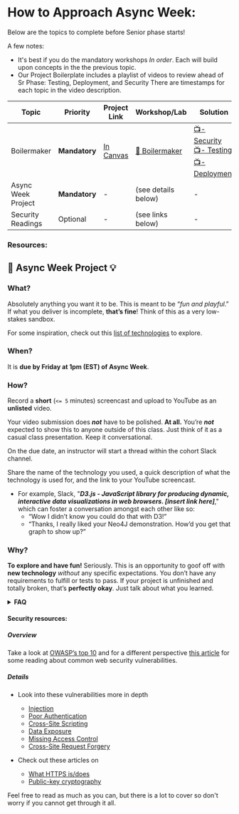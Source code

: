 # How to Approach Async Week:

Below are the topics to complete before Senior phase starts!

A few notes:

- It's best if you do the mandatory workshops _In order_. Each will build upon concepts
in the the previous topic.
- Our Project Boilerplate includes a playlist of videos to review ahead of Sr Phase: Testing, Deployment, and Security There are timestamps for each topic in the video description.

| Topic       | Priority   | Project Link        | Workshop/Lab        | Solution     | Review      |
| ----------- | ---------- | -------------- | ------------------- | ------------ | ----------- |
| Boilermaker | **Mandatory** | [In Canvas](https://fullstack.instructure.com/courses/448/pages/boilermaker?module_item_id=127751) | [👾 Boilermaker][solution_boilermaker] | [📺- Security][security-playlist] [📺- Testing][Intro to testing playlist] [📺- Deployment][heroku-video] |
| Async Week Project | **Mandatory** | - | (see details below) | - | - |
| Security Readings | Optional | - | (see links below) | - | - |

### Resources: 
[hooks-lecture]: https://youtu.be/e18Kuwn0GR0
[hooks-docs]: https://reactjs.org/docs/hooks-overview.html
[react-cp]: https://github.com/FullstackAcademy/checkpoint-react-v2
[workshop_boilermaker]: https://learn.fullstackacademy.com/workshop/589f3d5b12f93c00045c27fd/landing
[solution_boilermaker]: https://github.com/FullstackAcademy/fs-app-template
[boilermaker_review]: https://www.youtube.com/playlist?list=PLx0iOsdUOUmn7D5XL4mRUftn8hvAJGs8H
[workshop_deployment]: https://learn.fullstackacademy.com/workshop/5bad3ec1ecb5e7000452b2d6/landing
[Intro to testing playlist]: https://www.youtube.com/playlist?list=PL_yPiP-ZZLhIA7zPzYMTSQOnmQevX2Ivt
[security-playlist]: https://www.youtube.com/playlist?list=PL_yPiP-ZZLhJfnvYtJGkzJObGHKdINpQF
[heroku-video]: https://www.youtube.com/watch?v=Iz23rO7LvbE

## 🔎 **Async Week Project** 💡

### **What?**
Absolutely anything you want it to be. This is meant to be “_fun and playful_.” If what you deliver is incomplete, **that’s fine**! Think of this as a very low-stakes sandbox.

For some inspiration, check out this [list of technologies](https://docs.google.com/spreadsheets/d/1aApC_9G1tG1q3LfCfliUPHrK7NF2d3K9_Wu4mPT9BpY/edit?usp=sharing) to explore.

### **When?**
It is **due by Friday at 1pm (EST) of Async Week**.

### **How?**
Record a **short** (`<= 5` minutes) screencast and upload to YouTube as an **unlisted** video.

Your video submission does ***not*** have to be polished. **At all.** You’re ***not*** expected to show this to anyone outside of this class. Just think of it as a casual class presentation. Keep it conversational.

On the due date, an instructor will start a thread within the cohort Slack channel.

Share the name of the technology you used, a quick description of what the technology is used for, and the link to your YouTube screencast.
- For example, Slack, "***D3.js - JavaScript library for producing dynamic, interactive data visualizations in web browsers. [insert link here]***," which can foster a conversation amongst each other like so:
  - “Wow I didn’t know you could do that with D3!”
  - “Thanks, I really liked your Neo4J demonstration. How’d you get that graph to show up?”

### **Why?**
**To explore and have fun!** Seriously. This is an opportunity to goof off with **new technology** _without_ any specific expectations. You don’t have any requirements to fulfill or tests to pass. If your project is unfinished and totally broken, that’s **perfectly okay**. Just talk about what you learned.

**<details><summary>FAQ</summary>**

- ***Will the help desk be open?***
  - No, during Async Week the help desk is _not_ open.
- ***What if nothing works?!***
  - It's OK! No stress. In your video, just share things like _why you picked the technology_, _what challenges arose_, _what you learned from the experience_, etc.
- ***Can I reach out to anyone if I have a general question?***
  - Absolutely! Throw your question in the **cohort Slack channel** and the instructor(s) will respond when they can!

</details>

#### Security resources:

##### Overview

Take a look at [OWASP’s top 10][owasp-top] and for a different perspective
[this article][common-vulnerabilities] for some reading about common web
security vulnerabilities.

[owasp-top]: https://www.owasp.org/index.php/Top_10_2013-Top_10
[common-vulnerabilities]: https://www.toptal.com/security/10-most-common-web-security-vulnerabilities

##### Details

- Look into these vulnerabilities more in depth

  - [Injection](https://owasp.org/www-project-top-ten/OWASP_Top_Ten_2017/Top_10-2017_A1-Injection)
  - [Poor Authentication][poor-auth]
  - [Cross-Site Scripting][xss]
  - [Data Exposure][data-exposure]
  - [Missing Access Control][missing-access-control]
  - [Cross-Site Request Forgery][csrf]

- Check out these articles on

  - [What HTTPS is/does][https-intro]
  - [Public-key cryptography][public-key-crypto]

[poor-auth]: https://owasp.org/www-project-top-ten/OWASP_Top_Ten_2017/Top_10-2017_A2-Broken_Authentication
[data-exposure]: https://owasp.org/www-project-top-ten/OWASP_Top_Ten_2017/Top_10-2017_A3-Sensitive_Data_Exposure
[xss]: https://owasp.org/www-project-top-ten/OWASP_Top_Ten_2017/Top_10-2017_A7-Cross-Site_Scripting_(XSS)
[csrf]: https://owasp.org/www-community/attacks/csrf
[missing-access-control]: https://owasp.org/www-project-top-ten/OWASP_Top_Ten_2017/Top_10-2017_A5-Broken_Access_Control
[https-intro]: http://robertheaton.com/2014/03/27/how-does-https-actually-work/
[public-key-crypto]: https://blog.vrypan.net/2013/08/28/public-key-cryptography-for-non-geeks/

Feel free to read as much as you can, but there is a lot to cover so don't
worry if you cannot get through it all.
